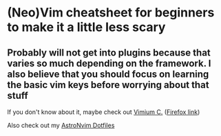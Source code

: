 # (Neo)Vim cheatsheet for beginners to make it a little less scary

## Probably will not get into plugins because that varies so much depending on the framework. I also believe that you should focus on learning the basic vim keys before worrying about that stuff

If you don't know about it, maybe check out [Vimium C.](https://chromewebstore.google.com/detail/vimium-c-all-by-keyboard/hfjbmagddngcpeloejdejnfgbamkjaeg) ([Firefox link](https://addons.mozilla.org/en-US/firefox/addon/vimium-c/))

Also check out my [AstroNvim Dotfiles](https://github.com/tucab/dotfiles/tree/master/.config/nvim)

